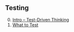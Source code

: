 ## Testing

0. [Intro – Test-Driven Thinking](./01-intro.md)
1. [What to Test](./02-what-to-test.md)
